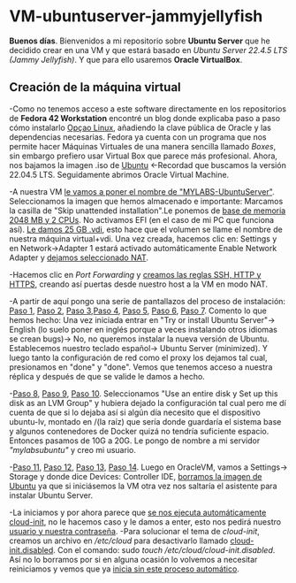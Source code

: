 # VM-ubuntuserver-jammyjellyfish
**Buenos días**. Bienvenidos a mi repositorio sobre **Ubuntu Server** que he decidido crear en una VM y que estará basado en _Ubuntu Server 22.4.5 LTS (Jammy Jellyfish)_. Y que para ello usaremos **Oracle VirtualBox**.

## Creación de la máquina virtual

-Como no tenemos acceso a este software directamente en los repositorios de **Fedora 42 Workstation** encontré un blog donde explicaba paso a paso cómo instalarlo [Opçao Linux](https://www.blogopcaolinux.com.br/2016/03/instalando-oracle-virtualbox-no-fedora.html), añadiendo la clave pública de Oracle y las dependencias necesarias.
Fedora ya cuenta con un programa que nos permite hacer Máquinas Virtuales de una manera sencilla llamado _Boxes_, sin embargo prefiero usar Virtual Box que parece más profesional.
Ahora, nos bajamos la imagen .iso de [Ubuntu](https://ubuntu.com/download/alternative-downloads) <-Recordad que buscamos la versión 22.04.5 LTS. Seguidamente abrimos Oracle Virtual Machine.

-A nuestra VM [le vamos a poner el nombre de "MYLABS-UbuntuServer"](VMachine/instalacion/1.png). Seleccionamos la imagen que hemos almacenado e importante: Marcamos la casilla de "Skip unattended installation".Le ponemos de [base de memoria 2048 MB y 2 CPUs](VMachine/instalacion/2.png). No activamos EFI (en el caso de mi PC que funciona así).
[Le damos 25 GB .vdi](VMachine/instalacion/3.png), esto hace que el volumen se llame el nombre de nuestra máquina virtual+vdi. Una vez creada, hacemos clic en: Settings y en Network->Adapter 1 estará activado automáticamente Enable Network Adapter y [dejamos seleccionado NAT](VMachine/instalacion/7.png).

-Hacemos clic en _Port Forwarding_ y [creamos las reglas SSH, HTTP y HTTPS](VMachine/instalacion/4.png), creando así puertas desde nuestro host a la VM en modo NAT.

-A partir de aquí pongo una serie de pantallazos del proceso de instalación: [Paso 1](VMachine/instalacion/8.png), [Paso 2](VMachine/instalacion/9.png), [Paso 3](VMachine/instalacion/10.png),[Paso 4](VMachine/instalacion/11.png), [Paso 5](VMachine/instalacion/14.png), [Paso 6](VMachine/instalacion/13.png), [Paso 7](VMachine/instalacion/15.png).
Comento lo que hemos hecho: Una vez iniciada entrar en "Try or install Ubuntu Server"-> English (lo suelo poner en inglés porque a veces instalando otros idiomas se crean bugs)-> No, no queremos instalar la nueva versión de Ubuntu. Establecemos nuestro teclado español-> Ubuntu Server (minimized). Y luego tanto la configuración de red como el proxy los dejamos tal cual, presionamos en "done" y "done". Vemos que tenemos acceso a nuestra réplica y después de que se valide le damos a hecho.

-[Paso 8](VMachine/instalacion/16.png), [Paso 9](VMachine/instalacion/17.png), [Paso 10](VMachine/instalacion/18.png).
Seleccionamos "Use an entire disk y Set up this disk as an LVM Group" y hubiera dejado la configuración tal cual pero me dí cuenta de que si lo dejaba así si algún día necesito que el dispositivo ubuntu-lv, montado en /(la raíz) que sería donde guardaría el sistema base y algunos contenedores de Docker quizá no tendría suficiente espacio. Entonces pasamos de 10G a 20G. Le pongo de nombre a mi servidor *"mylabsubuntu"* y creo mi usuario.

-[Paso 11](VMachine/instalacion/20.png), [Paso 12](VMachine/instalacion/21.png), [Paso 13](VMachine/instalacion/22.png), [Paso 14](VMachine/instalacion/24.png). Luego en OracleVM, vamos a Settings-> Storage y donde dice Devices: Controller IDE, [borramos la imagen de Ubuntu](VMachine/instalacion/6.png) ya que si iniciásemos la VM otra vez nos saltaría el asistente para instalar Ubuntu Server.

-La iniciamos y por ahora parece que [se nos ejecuta automáticamente cloud-init](VMachine/instalacion/25.png), no le hacemos caso y le damos a enter, esto nos pedirá nuestro [usuario y nuestra contraseña](VMachine/instalacion/26.png).
-Para solucionar el tema de _cloud-init_, creamos un archivo en _/etc/cloud_ para desactivarlo llamado [cloud-init.disabled](VMachine/instalacion/28.png). Con el comando: sudo _touch /etc/cloud/cloud-init.disabled_. Así no lo borramos por si en alguna ocasión lo volvemos a necesitar reiniciamos y vemos que ya [inicia sin este proceso automático](VMachine/instalacion/29.png).

